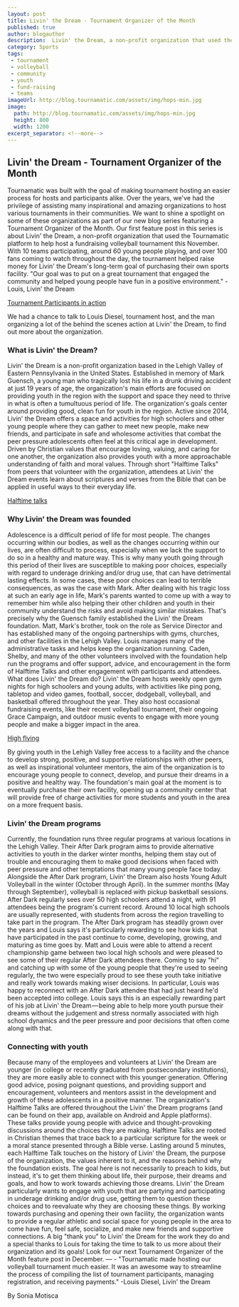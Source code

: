 ```yaml
---
layout: post
title: Livin' the Dream - Tournament Organizer of the Month
published: true
author: blogauthor
description:  Livin' the Dream, a non-profit organization that used the Tournamatic platform to help host a fundraising volleyball tournament this November
category: Sports
tags:
 - tournament
 - volleyball
 - community
 - youth
 - fund-raising
 - teams
imageUrl: http://blog.tournamatic.com/assets/img/hops-min.jpg
image:
  path: http://blog.tournamatic.com/assets/img/hops-min.jpg
  height: 800
  width: 1200
excerpt_separator: <!--more-->
---
```


## Livin' the Dream - Tournament Organizer of the Month

Tournamatic was built with the goal of making tournament hosting an easier process for hosts and participants alike. Over the years, we've had the privilege of assisting many inspirational and amazing organizations to host various tournaments in their communities. We want to shine a spotlight on some of these organizations as part of our new blog series featuring a Tournament Organizer of the Month.
Our first feature post in this series is about Livin' the Dream, a non-profit organization that used the Tournamatic platform to help host a fundraising volleyball tournament this November. With 10 teams participating, around 60 young people playing, and over 100 fans coming to watch throughout the day, the tournament helped raise money for Livin' the Dream's long-term goal of purchasing their own sports facility.
"Our goal was to put on a great tournament that engaged the community and helped young people have fun in a positive environment." -Louis, Livin' the Dream
<!--more-->

[Tournament Participants in action](http://blog.tournamatic.com/assets/img/setbump-min.jpg)

We had a chance to talk to Louis Diesel, tournament host, and the man organizing a lot of the behind the scenes action at Livin' the Dream, to find out more about the organization.
### What is Livin' the Dream?
Livin' the Dream is a non-profit organization based in the Lehigh Valley of Eastern Pennsylvania in the United States. Established in memory of Mark Guensch, a young man who tragically lost his life in a drunk driving accident at just 19 years of age, the organization's main efforts are focused on providing youth in the region with the support and space they need to thrive in what is often a tumultuous period of life.
The organization's goals center around providing good, clean fun for youth in the region. Active since 2014, Livin' the Dream offers a space and activities for high schoolers and other young people where they can gather to meet new people, make new friends, and participate in safe and wholesome activities that combat the peer pressure adolescents often feel at this critical age in development. Driven by Christian values that encourage loving, valuing, and caring for one another, the organization also provides youth with a more approachable understanding of faith and moral values. Through short "Halftime Talks" from peers that volunteer with the organization, attendees at Livin' the Dream events learn about scriptures and verses from the Bible that can be applied in useful ways to their everyday life.

[Halftime talks](http://blog.tournamatic.com/assets/img/halftimetalk-min.jpg)

### Why Livin' the Dream was founded
Adolescence is a difficult period of life for most people. The changes occurring within our bodies, as well as the changes occurring within our lives, are often difficult to process, especially when we lack the support to do so in a healthy and mature way. This is why many youth going through this period of their lives are susceptible to making poor choices, especially with regard to underage drinking and/or drug use, that can have detrimental lasting effects. In some cases, these poor choices can lead to terrible consequences, as was the case with Mark.
After dealing with his tragic loss at such an early age in life, Mark's parents wanted to come up with a way to remember him while also helping their other children and youth in their community understand the risks and avoid making similar mistakes. That's precisely why the Guensch family established the Livin' the Dream foundation. Matt, Mark's brother, took on the role as Service Director and has established many of the ongoing partnerships with gyms, churches, and other facilities in the Lehigh Valley. Louis manages many of the administrative tasks and helps keep the organization running. Caden, Shelby, and many of the other volunteers involved with the foundation help run the programs and offer support, advice, and encouragement in the form of Halftime Talks and other engagement with participants and attendees.
What does Livin' the Dream do?
Livin' the Dream hosts weekly open gym nights for high schoolers and young adults, with activities like ping pong, tabletop and video games, football, soccer, dodgeball, volleyball, and basketball offered throughout the year. They also host occasional fundraising events, like their recent volleyball tournament, their ongoing Grace Campaign, and outdoor music events to engage with more young people and make a bigger impact in the area.

[High flying](http://blog.tournamatic.com/assets/img/hops-min.jpg)

By giving youth in the Lehigh Valley free access to a facility and the chance to develop strong, positive, and supportive relationships with other peers, as well as inspirational volunteer mentors, the aim of the organization is to encourage young people to connect, develop, and pursue their dreams in a positive and healthy way. The foundation's main goal at the moment is to eventually purchase their own facility, opening up a community center that will provide free of charge activities for more students and youth in the area on a more frequent basis.

### Livin' the Dream programs
Currently, the foundation runs three regular programs at various locations in the Lehigh Valley. Their After Dark program aims to provide alternative activities to youth in the darker winter months, helping them stay out of trouble and encouraging them to make good decisions when faced with peer pressure and other temptations that many young people face today. Alongside the After Dark program, Livin' the Dream also hosts Young Adult Volleyball in the winter (October through April). In the summer months (May through September), volleyball is replaced with pickup basketball sessions.
After Dark regularly sees over 50 high schoolers attend a night, with 91 attendees being the program's current record. Around 10 local high schools are usually represented, with students from across the region travelling to take part in the program. The After Dark program has steadily grown over the years and Louis says it's particularly rewarding to see how kids that have participated in the past continue to come, developing, growing, and maturing as time goes by.
Matt and Louis were able to attend a recent championship game between two local high schools and were pleased to see some of their regular After Dark attendees there. Coming to say "hi" and catching up with some of the young people that they're used to seeing regularly, the two were especially proud to see these youth take initiative and really work towards making wiser decisions. In particular, Louis was happy to reconnect with an After Dark attendee that had just heard he'd been accepted into college. Louis says this is an especially rewarding part of his job at Livin' the Dream — being able to help more youth pursue their dreams without the judgement and stress normally associated with high school dynamics and the peer pressure and poor decisions that often come along with that.

### Connecting with youth
Because many of the employees and volunteers at Livin' the Dream are younger (in college or recently graduated from postsecondary institutions), they are more easily able to connect with this younger generation. Offering good advice, posing poignant questions, and providing support and encouragement, volunteers and mentors assist in the development and growth of these adolescents in a positive manner.
The organization's Halftime Talks are offered throughout the Livin' the Dream programs (and can be found on their app, available on Android and Apple platforms). These talks provide young people with advice and thought-provoking discussions around the choices they are making. Halftime Talks are rooted in Christian themes that trace back to a particular scripture for the week or a moral stance presented through a Bible verse. Lasting around 5 minutes, each Halftime Talk touches on the history of Livin' the Dream, the purpose of the organization, the values inherent to it, and the reasons behind why the foundation exists. The goal here is not necessarily to preach to kids, but instead, it's to get them thinking about life, their purpose, their dreams and goals, and how to work towards achieving those dreams.
Livin' the Dream particularly wants to engage with youth that are partying and participating in underage drinking and/or drug use, getting them to question these choices and to reevaluate why they are choosing these things. By working towards purchasing and opening their own facility, the organization wants to provide a regular athletic and social space for young people in the area to come have fun, feel safe, socialize, and make new friends and supportive connections.
A big "thank you" to Livin' the Dream for the work they do and a special thanks to Louis for taking the time to talk to us more about their organization and its goals! Look for our next Tournament Organizer of the Month feature post in December.
— -
"Tournamatic made hosting our volleyball tournament much easier. It was an awesome way to streamline the process of compiling the list of tournament participants, managing registration, and receiving payments." -Louis Diesel, Livin' the Dream

By Sonia Motisca

